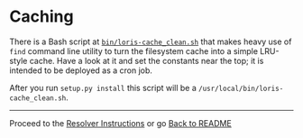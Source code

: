 Caching
=======

There is a Bash script at [`bin/loris-cache_clean.sh`](bin/loris-cache_clean.sh) that makes heavy use of `find` command line utility to turn the filesystem cache into a simple LRU-style cache. Have a look at it and set the constants near the top; it is intended to be deployed as a cron job.

After you run `setup.py install` this script will be a `/usr/local/bin/loris-cache_clean.sh`.

* * *

Proceed to the [Resolver Instructions](doc/resolver.md) or go [Back to README](README.md)
